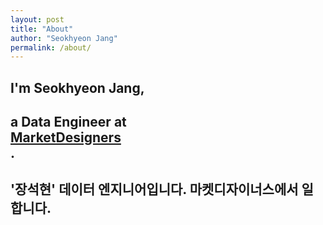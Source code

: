 ```yaml
---
layout: post
title: "About"
author: "Seokhyeon Jang"
permalink: /about/
---
```


<div class="intro-animation">
<section class="explanation">
    <h1 class="intro">
    I'm Seokhyeon Jang,
    </h1>
    <h1 class="intro">a Data Engineer at 
        <div class="intro-link">
            <a class="transition" href="https://marketdesigners.com/" target="_blank">
                MarketDesigners
            </a>
            <div class="underline-mask transition"></div>
            <div class="underline"></div>
        </div>.
    </h1>
    <h2 class="intro">'장석현' 데이터 엔지니어입니다. 마켓디자이너스에서 일합니다.</h2>
</section>
</div>




